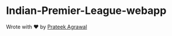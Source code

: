 # Indian-Premier-League-webapp




Wrote with ❤️ by [Prateek Agrawal](https://www.linkedin.com/in/agrawal-prateek/)
